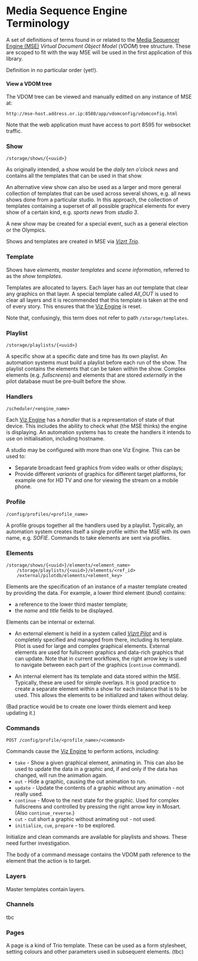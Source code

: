 # Media Sequence Engine Terminology

A set of definitions of terms found in or related to the [Media Sequencer Engine (MSE)](https://documentation.vizrt.com/viz-engine-guide/3.5/general_requirements_media_sequencer.html) _Virtual Document Object Model_ (_VDOM_) tree structure. These are scoped to fit with the way MSE will be used in the first application of this library.

Definition in no particular order (yet!).

#### View a VDOM tree

The VDOM tree can be viewed and manually editted on any instance of MSE at:

    http://mse-host.address.or.ip:8580/app/vdomconfig/vdomconfig.html

Note that the web application must have access to port 8595 for websocket traffic.

### Show

    /storage/shows/{<uuid>}

As originally intended, a show would be the _daily ten o'clock news_ and contains all the templates that can be used in that show.

An alternative view show can also be used as a larger and more general collection of templates that can be used across several shows, e.g. all news shows done from a particular studio. In this approach, the collection of templates containing a superset of all possible graphical elements for every show of a certain kind, e.g. _sports news_ from _studio 3_.

A new show may be created for a special event, such as a general election or the Olympics.

Shows and templates are created in MSE via [_Vizrt Trio_](https://www.vizrt.com/products/viz-trio).

### Template

Shows have _elements_, _master templates_ and _scene information_, referred to as the _show templates_.

Templates are allocated to layers. Each layer has an _out_ template that clear any graphics on that layer. A special template called _All_OUT_ is used to clear all layers and it is recommended that this template is taken at the end of every story. This ensures that the [Viz Engine](https://www.vizrt.com/products/viz-engine) is reset.

Note that, confusingly, this term does not refer to path `/storage/templates`.

### Playlist

    /storage/playlists/{<uuid>}

A specific show at a specific date and time has its own playlist. An automation systems must build a playlist before each run of the show. The playlist contains the elements that can be taken within the show. Complex elements (e.g. _fullscreens_) and elements that are stored _externally_ in the pilot database must be pre-built before the show.

### Handlers

    /scheduler/<engine_name>

Each [Viz Engine](https://www.vizrt.com/products/viz-engine) has a _handler_ that is a representation of state of that device. This includes the ability to check what (the MSE thinks) the engine is displaying. An automation systems has to create the handlers it intends to use on initialisation, including hostname.

A studio may be configured with more than one Viz Engine. This can be used to:

* Separate broadcast feed graphics from video walls or other displays;
* Provide different _variants_ of graphics for different target platforms, for example one for HD TV and one for viewing the stream on a mobile phone. 

### Profile

    /config/profiles/<profile_name>

A profile groups together all the handlers used by a playlist. Typically, an automation system creates itself a single profile within the MSE with its own name, e.g. _SOFIE_.  Commands to take elements are sent via profiles.

### Elements

    /storage/shows/{<uuid>}/elements/<element_name>
		/storage/playlists/{<uuid>}/elements/<ref_id>
		/external/pilotdb/elements/<element_key>

Elements are the specification of an instance of a master template created by providing the data. For example, a lower third element (_bund_) contains:

* a reference to the lower third master template;
* the _name_ and _title_ fields to be displayed.

Elements can be internal or external.

* An external element is held in a system called [_Vizrt Pilot_](https://www.vizrt.com/products/viz-pilot) and is completely specified and managed from there, including its template. Pilot is used for large and complex graphical elements. External elements are used for fullscreen graphics and data-rich graphics that can update. Note that in current workflows, the right arrow key is used to navigate between each part of the graphics (`continue` command).

* An internal element has its template and data stored within the MSE. Typically, these are  used for simple overlays. It is good practice to create a separate element within a show for each instance that is to be used. This allows the elements to be initialized and taken without delay.

(Bad practice would be to create one lower thirds element and keep updating it.)

### Commands

    POST /config/profile/<profile_name>/<command>

Commands cause the [Viz Engine](https://www.vizrt.com/products/viz-engine) to perform actions, including:

* `take` - Show a given graphical element, animating in. This can also be used to update the data in a graphic and, if and only if the data has changed, will run the animation again.
* `out` - Hide a graphic, causing the out animation to run.
* `update` - Update the contents of a graphic without any animation - not really used.
* `continue` - Move to the next state for the graphic. Used for complex fullscreens and controlled by pressing the right arrow key in Mosart. (Also `continue_reverse`.)
* `cut` - cut short a graphic without animating out - not used.
* `initialize`, `cue`, `prepare` - to be explored.

Initialize and clean commands are available for playlists and shows. These need further investigation.

The body of a command message contains the VDOM path reference to the element that the action is to target.

### Layers

Master templates contain layers.

### Channels

tbc

### Pages

A page is a kind of Trio template. These can be used as a form stylesheet, setting colours and other parameters used in subsequent elements. (tbc)
